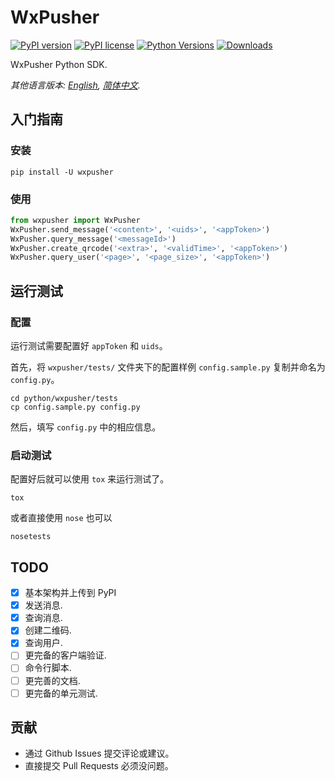 # WxPusher

[![PyPI version](https://badge.fury.io/py/wxpusher.svg)](https://badge.fury.io/py/wxpusher)
[![PyPI license](https://img.shields.io/pypi/l/wxpusher.svg)](https://pypi.python.org/pypi/wxpusher/)
[![Python Versions](https://img.shields.io/pypi/pyversions/wxpusher.svg)](https://pypi.python.org/pypi/wxpusher/)
[![Downloads](https://pepy.tech/badge/wxpusher)](https://pepy.tech/project/wxpusher)

WxPusher Python SDK.

*其他语言版本: [English](README-en.md), [简体中文](README.md).*

## 入门指南

### 安装

```shell
pip install -U wxpusher
```

### 使用

```python
from wxpusher import WxPusher
WxPusher.send_message('<content>', '<uids>', '<appToken>')
WxPusher.query_message('<messageId>')
WxPusher.create_qrcode('<extra>', '<validTime>', '<appToken>')
WxPusher.query_user('<page>', '<page_size>', '<appToken>')
```

## 运行测试

### 配置

运行测试需要配置好 `appToken` 和 `uids`。

首先，将 `wxpusher/tests/` 文件夹下的配置样例 `config.sample.py` 复制并命名为 `config.py`。

```shell
cd python/wxpusher/tests
cp config.sample.py config.py
```

然后，填写 `config.py` 中的相应信息。

### 启动测试

配置好后就可以使用 `tox` 来运行测试了。

```shell
tox
```

或者直接使用 `nose` 也可以

```shell
nosetests
```

## TODO

- [x] 基本架构并上传到 PyPI
- [x] 发送消息.
- [x] 查询消息.
- [x] 创建二维码.
- [x] 查询用户.
- [ ] 更完备的客户端验证.
- [ ] 命令行脚本.
- [ ] 更完善的文档.
- [ ] 更完备的单元测试.

## 贡献

- 通过 Github Issues 提交评论或建议。
- 直接提交 Pull Requests 必须没问题。
